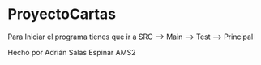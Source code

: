 # ProyectoCartas

Para Iniciar el programa tienes que ir a SRC --> Main --> Test --> Principal

Hecho por Adrián Salas Espinar
AMS2
